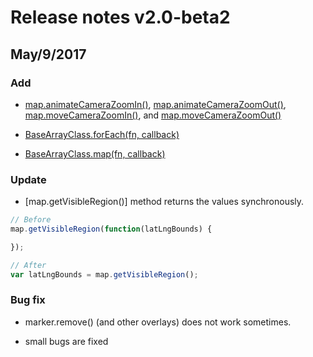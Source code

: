 # Release notes v2.0-beta2

## May/9/2017

### Add

- [map.animateCameraZoomIn()](../class/Map/animateCameraZoomIn/REAMDE.md),
[map.animateCameraZoomOut()](../class/Map/animateCameraZoomOut/REAMDE.md),
[map.moveCameraZoomIn()](../class/Map/moveCameraZoomIn/REAMDE.md), and
[map.moveCameraZoomOut()](../class/Map/moveCameraZoomOut/REAMDE.md)

- [BaseArrayClass.forEach(fn, callback)](../class/BaseArrayClass/forEach/README.md)

- [BaseArrayClass.map(fn, callback)](../class/BaseArrayClass/map/README.md)

### Update

- [map.getVisibleRegion()] method returns the values synchronously.

```js
// Before
map.getVisibleRegion(function(latLngBounds) {

});

// After
var latLngBounds = map.getVisibleRegion();
```

### Bug fix

- marker.remove() (and other overlays) does not work sometimes.

- small bugs are fixed
